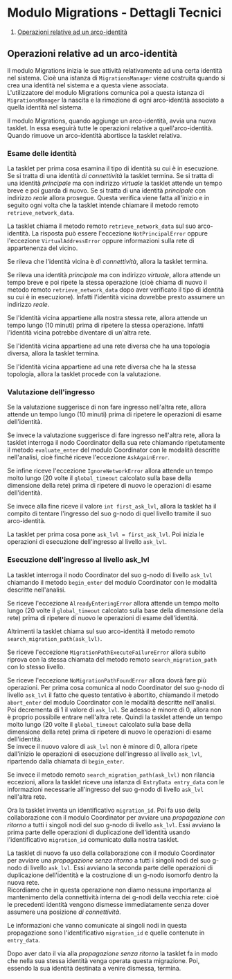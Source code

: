 # Modulo Migrations - Dettagli Tecnici

1.  [Operazioni relative ad un arco-identità](#Operazioni_arco_identita)

## <a name="Operazioni_arco_identita"></a>Operazioni relative ad un arco-identità

Il modulo Migrations inizia le sue attività relativamente ad una certa identità nel sistema.
Cioè una istanza di `MigrationsManager` viene costruita quando si crea una identità nel
sistema e a questa viene associata.  
L'utilizzatore del modulo Migrations comunica poi a questa istanza di `MigrationsManager` la
nascita e la rimozione di ogni arco-identità associato a quella identità nel sistema.

Il modulo Migrations, quando aggiunge un arco-identità, avvia una nuova tasklet. In essa eseguirà
tutte le operazioni relative a quell'arco-identità. Quando rimuove un arco-identità abortisce
la tasklet relativa.

### Esame delle identità

La tasklet per prima cosa esamina il tipo di identità su cui è in esecuzione. Se si tratta di una
identità *di connettività* la tasklet termina. Se si tratta di una identità *principale* ma con
indirizzo *virtuale* la tasklet attende un tempo breve e poi guarda di nuovo. Se si tratta di una
identità *principale* con indirizzo *reale* allora prosegue. Questa verifica viene fatta all'inizio
e in seguito ogni volta che la tasklet intende chiamare il metodo remoto `retrieve_network_data`.

La tasklet chiama il metodo remoto `retrieve_network_data` sul suo arco-identità. La risposta può essere
l'eccezione `NotPrincipalError` oppure l'eccezione `VirtualAddressError` oppure informazioni sulla rete
di appartenenza del vicino.

Se rileva che l'identità vicina è *di connettività*, allora la tasklet termina.

Se rileva una identità *principale* ma con indirizzo *virtuale*, allora attende un tempo breve e poi
ripete la stessa operazione (cioè chiama di nuovo il metodo remoto `retrieve_network_data` dopo aver
verificato il tipo di identità su cui è in esecuzione). Infatti l'identità vicina dovrebbe presto
assumere un indirizzo *reale*.

Se l'identità vicina appartiene alla nostra stessa rete, allora attende un tempo lungo (10 minuti) prima
di ripetere la stessa operazione. Infatti l'identità vicina potrebbe diventare di un'altra rete.

Se l'identità vicina appartiene ad una rete diversa che ha una topologia diversa, allora la tasklet termina.

Se l'identità vicina appartiene ad una rete diversa che ha la stessa topologia, allora la tasklet procede
con la valutazione.

### Valutazione dell'ingresso

Se la valutazione suggerisce di non fare ingresso nell'altra rete, allora attende un tempo lungo (10 minuti) prima
di ripetere le operazioni di esame dell'identità.

Se invece la valutazione suggerisce di fare ingresso nell'altra rete, allora la tasklet interroga il nodo
Coordinator della sua rete chiamando ripetutamente il metodo `evaluate_enter` del modulo Coordinator
con le modalità descritte nell'analisi, cioè finché riceve l'eccezione `AskAgainError`.

Se infine riceve l'eccezione `IgnoreNetworkError` allora attende un tempo molto lungo (20 volte il
`global_timeout` calcolato sulla base della dimensione della rete) prima di ripetere di nuovo le operazioni
di esame dell'identità.

Se invece alla fine riceve il valore `int first_ask_lvl`, allora la tasklet ha il compito di tentare
l'ingresso del suo g-nodo di quel livello tramite il suo arco-identità.

La tasklet per prima cosa pone `ask_lvl = first_ask_lvl`. Poi inizia le operazioni di esecuzione
dell'ingresso al livello `ask_lvl`.

### Esecuzione dell'ingresso al livello ask_lvl

La tasklet interroga il nodo Coordinator del suo g-nodo di livello `ask_lvl` chiamando il metodo
`begin_enter` del modulo Coordinator con le modalità descritte nell'analisi.

Se riceve l'eccezione `AlreadyEnteringError` allora attende un tempo molto lungo (20 volte il
`global_timeout` calcolato sulla base della dimensione della rete) prima di ripetere di nuovo le operazioni
di esame dell'identità.

Altrimenti la tasklet chiama sul suo arco-identità il metodo remoto `search_migration_path(ask_lvl)`.

Se riceve l'eccezione `MigrationPathExecuteFailureError` allora subito riprova con la stessa chiamata
del metodo remoto `search_migration_path` con lo stesso livello.

Se riceve l'eccezione `NoMigrationPathFoundError` allora dovrà fare più operazioni. Per prima cosa
comunica al nodo Coordinator del suo g-nodo di livello `ask_lvl` il fatto che questo tentativo è abortito,
chiamando il metodo `abort_enter` del modulo Coordinator con le modalità descritte nell'analisi.  
Poi decrementa di 1 il valore di `ask_lvl`. Se adesso è minore di 0, allora non è proprio possibile
entrare nell'altra rete. Quindi la tasklet attende un tempo molto lungo (20 volte il
`global_timeout` calcolato sulla base della dimensione della rete) prima di ripetere di nuovo le operazioni
di esame dell'identità.  
Se invece il nuovo valore di `ask_lvl` non è minore di 0, allora ripete dall'inizio le operazioni di
esecuzione dell'ingresso al livello `ask_lvl`, ripartendo dalla chiamata di `begin_enter`.

Se invece il metodo remoto `search_migration_path(ask_lvl)` non rilancia eccezioni, allora la tasklet
riceve una istanza di `EntryData entry_data` con le informazioni necessarie all'ingresso del suo g-nodo di
livello `ask_lvl` nell'altra rete.

Ora la tasklet inventa un identificativo `migration_id`. Poi fa uso della collaborazione con il modulo
Coordinator per avviare una *propagazione con ritorno* a tutti i singoli nodi del suo g-nodo di
livello `ask_lvl`. Essi avviano la prima parte delle operazioni di duplicazione dell'identità usando
l'identificativo `migration_id` comunicato dalla nostra tasklet.

La tasklet di nuovo fa uso della collaborazione con il modulo Coordinator per avviare una *propagazione senza ritorno*
a tutti i singoli nodi del suo g-nodo di livello `ask_lvl`. Essi avviano la seconda parte delle operazioni
di duplicazione dell'identità e la costruzione di un g-nodo isomorfo dentro la nuova rete.  
Ricordiamo che in questa operazione non diamo nessuna importanza al mantenimento della connettività
interna dei g-nodi della vecchia rete: cioè le precedenti identità vengono dismesse immediatamente senza
dover assumere una posizione *di connettività*.

Le informazioni che vanno comunicate ai singoli nodi in questa propagazione sono l'identificativo `migration_id`
e quelle contenute in `entry_data`.

Dopo aver dato il via alla *propagazione senza ritorno* la tasklet fa in modo che nella sua stessa
identità venga operata questa migrazione. Poi, essendo la sua identità destinata a venire dismessa, termina.

